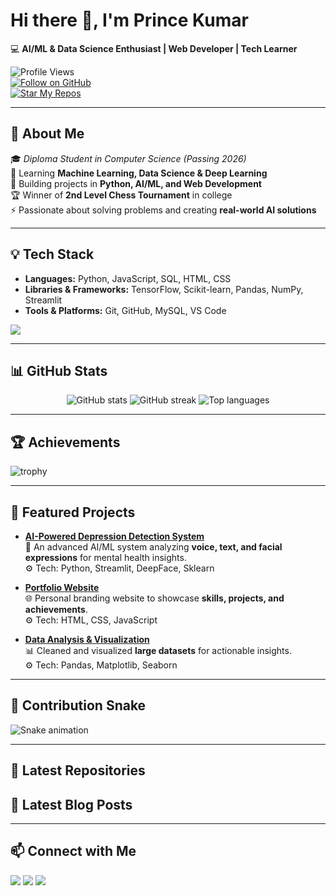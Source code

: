 # Hi there 👋, I'm Prince Kumar  

💻 **AI/ML & Data Science Enthusiast | Web Developer | Tech Learner**  

![Profile Views](https://komarev.com/ghpvc/?username=Prince-git-hub-360&label=Profile%20Views&color=blue&style=flat)  
[![Follow on GitHub](https://img.shields.io/badge/Follow%20Me%20on-GitHub-blue?style=for-the-badge&logo=github)](https://github.com/Prince-git-hub-360)  
[![Star My Repos](https://img.shields.io/badge/⭐%20Star-My%20Repositories-yellow?style=for-the-badge&logo=github)](https://github.com/Prince-git-hub-360?tab=repositories)  

---

## 🚀 About Me
🎓 *Diploma Student in Computer Science (Passing 2026)*  
🌱 Learning **Machine Learning, Data Science & Deep Learning**  
🔭 Building projects in **Python, AI/ML, and Web Development**  
🏆 Winner of **2nd Level Chess Tournament** in college  
⚡ Passionate about solving problems and creating **real-world AI solutions**  

---

## 💡 Tech Stack
- **Languages:** Python, JavaScript, SQL, HTML, CSS  
- **Libraries & Frameworks:** TensorFlow, Scikit-learn, Pandas, NumPy, Streamlit  
- **Tools & Platforms:** Git, GitHub, MySQL, VS Code  

<p align="left">
  <img src="https://skillicons.dev/icons?i=python,javascript,html,css,git,github,mysql,sklearn,tensorflow" />
</p>

---

## 📊 GitHub Stats
<p align="center">
  <img src="https://github-readme-stats.vercel.app/api?username=Prince-git-hub-360&show_icons=true&theme=tokyonight" alt="GitHub stats" />
  <img src="https://github-readme-streak-stats.herokuapp.com/?user=Prince-git-hub-360&theme=tokyonight" alt="GitHub streak" />
  <img src="https://github-readme-stats.vercel.app/api/top-langs/?username=Prince-git-hub-360&layout=compact&theme=tokyonight" alt="Top languages" />
</p>  

---

## 🏆 Achievements
![trophy](https://github-profile-trophy.vercel.app/?username=Prince-git-hub-360&theme=tokyonight&no-frame=true&margin-w=15)

---

## 📂 Featured Projects
- [**AI-Powered Depression Detection System**](https://github.com/Prince-git-hub-360/depression-detection)  
  🧠 An advanced AI/ML system analyzing **voice, text, and facial expressions** for mental health insights.  
  ⚙️ Tech: Python, Streamlit, DeepFace, Sklearn  

- [**Portfolio Website**](https://prince-git-hub-360.github.io/Portfolio/)  
  🌐 Personal branding website to showcase **skills, projects, and achievements**.  
  ⚙️ Tech: HTML, CSS, JavaScript  

- [**Data Analysis & Visualization**](#)  
  📊 Cleaned and visualized **large datasets** for actionable insights.  
  ⚙️ Tech: Pandas, Matplotlib, Seaborn  

---

## 🐍 Contribution Snake
![Snake animation](https://github.com/Prince-git-hub-360/Prince-git-hub-360/blob/output/snake.svg)

---

## 📝 Latest Repositories
<!-- LATEST-REPOS:START -->
<!-- LATEST-REPOS:END -->

## 📝 Latest Blog Posts
<!-- BLOG-POST-LIST:START -->
<!-- BLOG-POST-LIST:END -->

---

## 📫 Connect with Me
<p align="left">
<a href="https://www.linkedin.com/in/prince-kumar-576544374" target="blank"><img src="https://skillicons.dev/icons?i=linkedin" /></a>
<a href="https://github.com/Prince-git-hub-360" target="blank"><img src="https://skillicons.dev/icons?i=github" /></a>
<a href="mailto:kumariafprince@gmail.com"><img src="https://skillicons.dev/icons?i=gmail" /></a>
</p>
